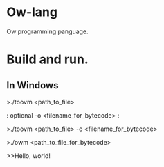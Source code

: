 # Ow-lang
Ow programming panguage.
# Build and run.

## In Windows
\>./toovm <path_to_file>

: optional -o <filename_for_bytecode> : 

\>./toovm <path_to_file> -o <filename_for_bytecode> 

\>./owm <path_to_file_for_bytecode> 

\>\>Hello, world!
